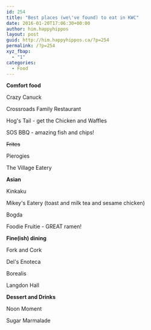 ```yaml
---
id: 254
title: "Best places (we\'ve found) to eat in KWC"
date: 2016-01-20T17:06:30+00:00
author: him.happyhippos
layout: post
guid: http://him.happyhippos.ca/?p=254
permalink: /?p=254
xyz_fbap:
  - "1"
categories:
  - Food
---
```

**Comfort food**
  
Crazy Canuck
  
Crossroads Family Restaurant
  
Hog's Tail - get the Chicken and Waffles
  
SOS BBQ - amazing fish and chips!
  
<del>Frites</del>
  
Pierogies
  
The Village Eatery

**Asian**
  
Kinkaku
  
Mikey's Eatery (toast and milk tea and sesame chicken)
  
Bogda
  
Foodie Fruitie - GREAT ramen!

**Fine(ish) dining**
  
Fork and Cork
  
Del's Enoteca
  
Borealis
  
Langdon Hall

**Dessert and Drinks**
  
Noon Moment
  
Sugar Marmalade